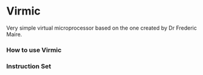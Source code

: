 # Virmic
Very simple virtual microprocessor based on the one created by Dr Frederic Maire.

### How to use Virmic

### Instruction Set

